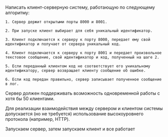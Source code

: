 Написать клиент-серверную систему, работающую по следующему алгоритму:

    1. Сервер держит открытыми порты 8000 и 8001.

    2. При запуске клиент выбирает для себя уникальный идентификатор.

    3. Клиент подключается к серверу к порту 8000, передает ему свой идентификатор и получает от сервера уникальный код.

    4. Клиент подключается к серверу к порту 8001 и передает произвольное текстовое сообщение, свой идентификатор и код, полученный на шаге 2.

    5. Если переданный клиентом код не соответствует его уникальному идентификатору, сервер возвращает клиенту сообщение об ошибке.

    6. Если код передан правильно, сервер записывает полученное сообщение в лог.

Сервер должен поддерживать возможность одновременной работы с хотя бы 50 клиентами.

Для реализации взаимодействия между сервером и клиентом системы допускается (но не требуется) использование высокоуровнего протокола (например, HTTP).


Запускаем сервер, затем запускаем клиент и все работает